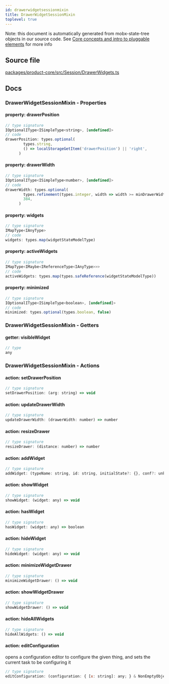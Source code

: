 ```yaml
---
id: drawerwidgetsessionmixin
title: DrawerWidgetSessionMixin
toplevel: true
---
```



Note: this document is automatically generated from mobx-state-tree objects in
our source code. See [Core concepts and intro to pluggable
elements](/docs/developer_guide/) for more info



## Source file

[packages/product-core/src/Session/DrawerWidgets.ts](https://github.com/GMOD/jbrowse-components/blob/main/packages/product-core/src/Session/DrawerWidgets.ts)


## Docs






### DrawerWidgetSessionMixin - Properties
#### property: drawerPosition



```js
// type signature
IOptionalIType<ISimpleType<string>, [undefined]>
// code
drawerPosition: types.optional(
        types.string,
        () => localStorageGetItem('drawerPosition') || 'right',
      )
```

#### property: drawerWidth



```js
// type signature
IOptionalIType<ISimpleType<number>, [undefined]>
// code
drawerWidth: types.optional(
        types.refinement(types.integer, width => width >= minDrawerWidth),
        384,
      )
```

#### property: widgets



```js
// type signature
IMapType<IAnyType>
// code
widgets: types.map(widgetStateModelType)
```

#### property: activeWidgets



```js
// type signature
IMapType<IMaybe<IReferenceType<IAnyType>>>
// code
activeWidgets: types.map(types.safeReference(widgetStateModelType))
```

#### property: minimized



```js
// type signature
IOptionalIType<ISimpleType<boolean>, [undefined]>
// code
minimized: types.optional(types.boolean, false)
```


### DrawerWidgetSessionMixin - Getters
#### getter: visibleWidget



```js
// type
any
```





### DrawerWidgetSessionMixin - Actions
#### action: setDrawerPosition



```js
// type signature
setDrawerPosition: (arg: string) => void
```

#### action: updateDrawerWidth



```js
// type signature
updateDrawerWidth: (drawerWidth: number) => number
```

#### action: resizeDrawer



```js
// type signature
resizeDrawer: (distance: number) => number
```

#### action: addWidget



```js
// type signature
addWidget: (typeName: string, id: string, initialState?: {}, conf?: unknown) => any
```

#### action: showWidget



```js
// type signature
showWidget: (widget: any) => void
```

#### action: hasWidget



```js
// type signature
hasWidget: (widget: any) => boolean
```

#### action: hideWidget



```js
// type signature
hideWidget: (widget: any) => void
```

#### action: minimizeWidgetDrawer



```js
// type signature
minimizeWidgetDrawer: () => void
```

#### action: showWidgetDrawer



```js
// type signature
showWidgetDrawer: () => void
```

#### action: hideAllWidgets



```js
// type signature
hideAllWidgets: () => void
```

#### action: editConfiguration

opens a configuration editor to configure the given thing,
and sets the current task to be configuring it

```js
// type signature
editConfiguration: (configuration: { [x: string]: any; } & NonEmptyObject & { setSubschema(slotName: string, data: unknown): any; } & IStateTreeNode<AnyConfigurationSchemaType>) => void
```


